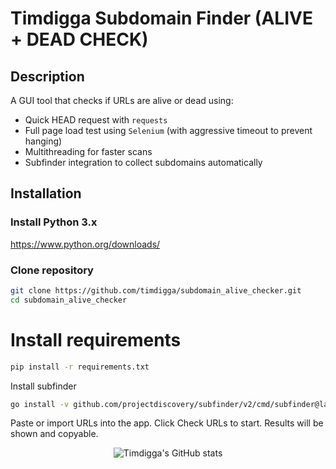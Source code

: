 # Timdigga Subdomain Finder (ALIVE + DEAD CHECK)

## Description

A GUI tool that checks if URLs are alive or dead using:

- Quick HEAD request with `requests`
- Full page load test using `Selenium` (with aggressive timeout to prevent hanging)
- Multithreading for faster scans
- Subfinder integration to collect subdomains automatically

## Installation

### Install Python 3.x

https://www.python.org/downloads/

### Clone repository

```bash
git clone https://github.com/timdigga/subdomain_alive_checker.git
cd subdomain_alive_checker
```
# Install requirements
```bash
pip install -r requirements.txt
```
Install subfinder
```bash
go install -v github.com/projectdiscovery/subfinder/v2/cmd/subfinder@latest
```

Paste or import URLs into the app.
Click Check URLs to start.
Results will be shown and copyable.
<p align="center">
  <img src="https://github-readme-stats.vercel.app/api?username=timdigga&show_icons=true&theme=transparent" alt="Timdigga's GitHub stats" />
</p>

